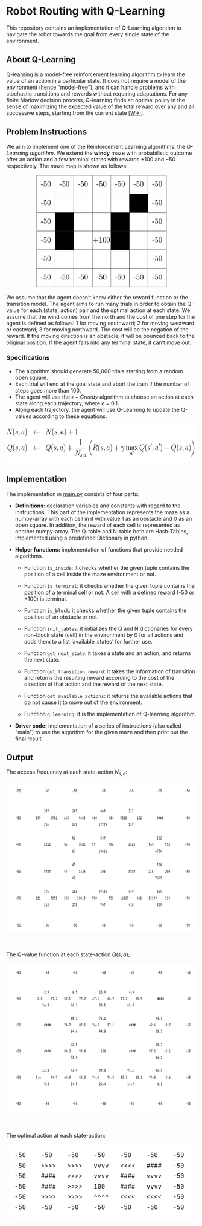 # Robot Routing with Q-Learning
This repository contains an implementation of Q-Learning algorithm to navigate the robot towards the goal from every single state of the environment.

## About Q-Learning
Q-learning is a model-free reinforcement learning algorithm to learn the value of an action in a particular state. It does not require a model of the environment (hence "model-free"), and it can handle problems with stochastic transitions and rewards without requiring adaptations. For any finite Markov decision process, Q-learning finds an optimal policy in the sense of maximizing the expected value of the total reward over any and all successive steps, starting from the current state [[Wiki](https://en.wikipedia.org/wiki/Q-learning)].

## Problem Instructions
We aim to implement one of the Reinforcement Learning algorithms: the _Q-Learning algorithm_. We extend the **windy** maze with probabilistic outcome after an action and a few terminal states with rewards +100 and −50 respectively. The maze map is shown as follows:

<p align='center'>
  <img height="300" alt="maze" src="README.imgs/maze.png">
</p>

We assume that the agent doesn’t know either the reward function or the transition model. 
The agent aims to run many trials in order to obtain the Q-value for each (state, action) pair and the optimal action at each state.
We assume that the wind comes from the north and the cost of one step for the agent is defined as follows: 
1 for moving southward; 2 for moving westward or eastward; 3 for moving northward. The cost will be the negation of the reward.
If the moving direction is an obstacle, it will be bounced back to the original position. If the agent falls into any terminal state, it can’t move out.

### Specifications
- The algorithm should generate 50,000 trials starting from a random open square.
- Each trial will end at the goal state and abort the train if the number of steps goes more than 100.
- The agent will use the $\epsilon-Greedy$ algorithm to choose an action at each state along each trajectory, where $\epsilon = 0.1$.
- Along each trajectory, the agent will use Q-Learning to update the Q-values according to these equations:
<p align='center'>
  <img height="100" alt="equations" src="README.imgs/eq.png">
</p>


## Implementation
The implementation in [main.py](main.py) consists of four parts:
- **Definitions:** declaration variables and constants with regard to the instructions. This part of the implementation represents the maze as a numpy-array with each cell in it with value 1 as an obstacle and 0 as an open square. In addition, the reward of each cell is represented as another numpy-array. The Q-table and N-table both are Hash-Tables, implemented using a predefined Dictionary in python.

- **Helper functions:** implementation of functions that provide needed algorithms.
  - Function `is_inside`: it checks whether the given tuple contains the position of a cell inside the maze environment or not.

  - Function `is_terminal`: it checks whether the given tuple contains the position of a terminal cell or not. A cell with a defined reward (-50 or +100) is terminal.

  - Function `is_block`: it checks whether the given tuple contains the position of an obstacle or not.

  - Function `init_tables`: it initializes the Q and N dictionaries for every non-block state (cell) in the environment by 0 for all actions and adds them to a list ‘available_states’ for further use.

  - Function `get_next_state`: it takes a state and an action, and returns the next state.

  - Function `get_transition_reward`: it takes the information of transition and returns the resulting reward according to the cost of the direction of that action and the reward of the next state.

  - Function `get_available_actions`: it returns the available actions that do not cause it to move out of the environment.

  - Function `q_learning`: it is the implementation of Q-learning algorithm.

- **Driver code:** implementation of a series of instructions (also called “main”) to use the algorithm for the given maze and then print out the final result.

## Output
The access frequency at each state-action $N_{s,a}$:

<p align='center'>
  <img height="400" alt="access-frequency" src="README.imgs/N.png">
</p>
<br>


The Q-value function at each state-action $Q(s, a)$;

<p align='center'>
  <img height="400" alt="q-table" src="README.imgs/Q.png">
</p>
<br>


The optimal action at each state-action:

<p align='center'>
  <img alt="actions" src="README.imgs/navs.png">
</p>
